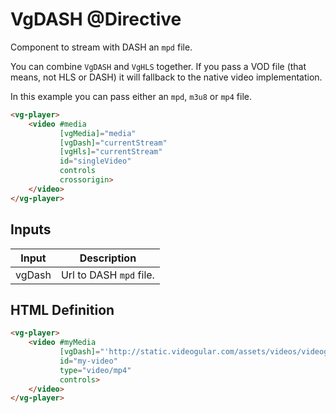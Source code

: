 # VgDASH @Directive

Component to stream with DASH an `mpd` file.

You can combine `VgDASH` and `VgHLS` together. If you pass a VOD file (that means, not HLS or DASH) it will fallback to the native video implementation.

In this example you can pass either an `mpd`, `m3u8` or `mp4` file.

```html
<vg-player>
    <video #media
           [vgMedia]="media"
           [vgDash]="currentStream"
           [vgHls]="currentStream"
           id="singleVideo"
           controls
           crossorigin>
    </video>
</vg-player>
```

## Inputs

| Input | Description |
|--- |--- |
| vgDash | Url to DASH `mpd` file. |

## HTML Definition

```html
<vg-player>
    <video #myMedia
           [vgDash]="'http://static.videogular.com/assets/videos/videogular.mpd'"
           id="my-video"
           type="video/mp4"
           controls>
    </video>
</vg-player>
```
